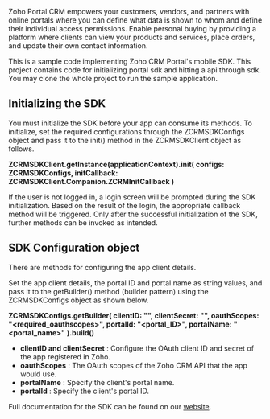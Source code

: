 Zoho Portal CRM empowers your customers, vendors, and partners with online portals where
you can define what data is shown to whom and define their individual access
permissions. Enable personal buying by providing a platform where clients can view
your products and services, place orders, and update their own contact information.

This is a sample code implementing Zoho CRM Portal's mobile SDK. This project
contains code for initializing portal sdk and hitting a api through sdk. You may clone the whole
project to run the sample application.

## Initializing the SDK  

You must initialize the SDK before your app can consume its methods. To initialize, set the required configurations through the ZCRMSDKConfigs object and pass it to the init() method in the ZCRMSDKClient object as follows.

**ZCRMSDKClient.getInstance(applicationContext).init(
	configs: ZCRMSDKConfigs,
	initCallback: ZCRMSDKClient.Companion.ZCRMInitCallback
	)**

If the user is not logged in, a login screen will be prompted during the SDK initialization. Based on the result of the login, the appropriate callback method will be triggered.
Only after the successful initialization of the SDK, further methods can be invoked as intended.

## SDK Configuration object   

There are methods for configuring the app client details.

Set the app client details, the portal ID and portal name as string values, and pass it to the getBuilder() method (builder pattern) using the ZCRMSDKConfigs object as shown below.

**ZCRMSDKConfigs.getBuilder(
       clientID: "<OAuth client id of the app client registered in Zoho>",
       clientSecret: "<OAuth client secret of the app client registered in Zoho>",
       oauthScopes: "<required_oauthscopes>",
       portalId: "<portal_ID>",
       portalName: "<portal_name>"
            ).build()**

- **clientID and clientSecret** : Configure the OAuth client ID and secret of the app registered in Zoho.
- **oauthScopes** : The OAuth scopes of the Zoho CRM API that the app would use.
- **portalName** : Specify the client's portal name.
- **portalId** : Specify the client's portal ID.

Full documentation for the SDK can be found on our [website](https://www.zoho.com/crm/developer/docs/mobile-sdk/android.html). 
